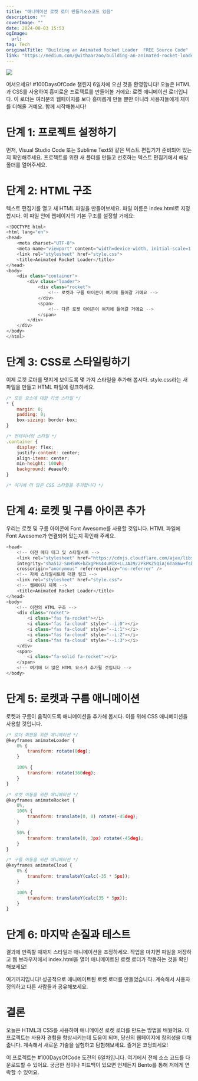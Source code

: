 ```yaml
---
title: "애니메이션 로켓 로더 만들기소스코드 있음"
description: ""
coverImage: ""
date: 2024-08-03 15:53
ogImage: 
  url: 
tag: Tech
originalTitle: "Building an Animated Rocket Loader  FREE Source Code"
link: "https://medium.com/@withaarzoo/building-an-animated-rocket-loader-free-source-code-543edcdbc2a8"
---
```




<img src="https://miro.medium.com/v2/resize:fit:1400/1*7ZmbAQ3KO-vYEaFiol1_tQ.gif" />

어서오세요! #100DaysOfCode 챌린지 6일차에 오신 것을 환영합니다! 오늘은 HTML과 CSS를 사용하여 흥미로운 프로젝트를 만들어볼 거에요: 로켓 애니메이션 로더입니다. 이 로더는 여러분의 웹페이지를 보다 흥미롭게 만들 뿐만 아니라 사용자들에게 재미를 더해줄 거예요. 함께 시작해봅시다!

# 단계 1: 프로젝트 설정하기

먼저, Visual Studio Code 또는 Sublime Text와 같은 텍스트 편집기가 준비되어 있는지 확인해주세요. 프로젝트를 위한 새 폴더를 만들고 선호하는 텍스트 편집기에서 해당 폴더를 열어주세요.

<div class="content-ad"></div>

# 단계 2: HTML 구조

텍스트 편집기를 열고 새 HTML 파일을 만들어보세요. 파일 이름은 index.html로 지정합시다. 이 파일 안에 웹페이지의 기본 구조를 설정할 거에요:

```js
<!DOCTYPE html>
<html lang="en">
<head>
    <meta charset="UTF-8">
    <meta name="viewport" content="width=device-width, initial-scale=1.0">
    <link rel="stylesheet" href="style.css">
    <title>Animated Rocket Loader</title>
</head>
<body>
    <div class="container">
        <div class="loader">
            <div class="rocket">
                <!-- 로켓과 구름 아이콘이 여기에 들어갈 거에요 -->
            </div>
            <span>
                <!-- 다른 로켓 아이콘이 여기에 들어갈 거에요 -->
            </span>
        </div>
    </div>
</body>
</html>
```

# 단계 3: CSS로 스타일링하기

<div class="content-ad"></div>

이제 로켓 로더를 멋지게 보이도록 몇 가지 스타일을 추가해 봅시다. style.css라는 새 파일을 만들고 HTML 파일에 링크하세요.

```js
/* 모든 요소에 대한 리셋 스타일 */
* {
    margin: 0;
    padding: 0;
    box-sizing: border-box;
}

/* 컨테이너의 스타일 */
.container {
    display: flex;
    justify-content: center;
    align-items: center;
    min-height: 100vh;
    background: #eaeef0;
}

/* 여기에 더 많은 CSS 스타일을 추가합니다 */
```

# 단계 4: 로켓 및 구름 아이콘 추가

우리는 로켓 및 구름 아이콘에 Font Awesome를 사용할 것입니다. HTML 파일에 Font Awesome가 연결되어 있는지 확인해 주세요.

<div class="content-ad"></div>

```js
<head>
    <!-- 이전 메타 태그 및 스타일시트 -->
    <link rel="stylesheet" href="https://cdnjs.cloudflare.com/ajax/libs/font-awesome/6.5.2/css/all.min.css"
    integrity="sha512-SnH5WK+bZxgPHs44uWIX+LLJAJ9/2PkPKZ5QiAj6Ta86w+fsb2TkcmfRyVX3pBnMFcV7oQPJkl9QevSCWr3W6A=="
    crossorigin="anonymous" referrerpolicy="no-referrer" />
    <!-- 자체 스타일시트에 대한 링크 -->
    <link rel="stylesheet" href="style.css">
    <!-- 웹페이지 제목 -->
    <title>Animated Rocket Loader</title>
</head>
<body>
    <!-- 이전의 HTML 구조 -->
    <div class="rocket">
        <i class="fas fa-rocket"></i>
        <i class="fas fa-cloud" style="--i:0"></i>
        <i class="fas fa-cloud" style="--i:1"></i>
        <i class="fas fa-cloud" style="--i:2"></i>
        <i class="fas fa-cloud" style="--i:3"></i>
    </div>
    <span>
        <i class="fa-solid fa-rocket"></i>
    </span>
    <!-- 여기에 더 많은 HTML 요소가 추가될 것입니다 -->
</body>
```

# 단계 5: 로켓과 구름 애니메이션

로켓과 구름이 움직이도록 애니메이션을 추가해 봅시다. 이를 위해 CSS 애니메이션을 사용할 것입니다.

```js
/* 로더 회전을 위한 애니메이션 */
@keyframes animateLoader {
    0% {
        transform: rotate(0deg);
    }

    100% {
        transform: rotate(360deg);
    }
}

/* 로켓 이동을 위한 애니메이션 */
@keyframes animateRocket {
    0%,
    100% {
        transform: translate(0, 0) rotate(-45deg);
    }

    50% {
        transform: translate(0, 3px) rotate(-45deg);
    }
}

/* 구름 이동을 위한 애니메이션 */
@keyframes animateCloud {
    0% {
        transform: translateY(calc(-35 * 5px));
    }

    100% {
        transform: translateY(calc(35 * 5px));
    }
}
```

<div class="content-ad"></div>

# 단계 6: 마지막 손질과 테스트

결과에 만족할 때까지 스타일과 애니메이션을 조정하세요. 작업을 마치면 파일을 저장하고 웹 브라우저에서 index.html을 열어 애니메이트된 로켓 로더가 작동하는 것을 확인해보세요!

여기까지입니다! 성공적으로 애니메이트된 로켓 로더를 만들었습니다. 계속해서 사용자 정의하고 다른 사람들과 공유해보세요.

# 결론

<div class="content-ad"></div>

오늘은 HTML과 CSS를 사용하여 애니메이션 로켓 로더를 만드는 방법을 배웠어요. 이 프로젝트는 사용자 경험을 향상시키는데 도움이 되며, 당신의 웹페이지에 창의성을 더해줍니다. 계속해서 새로운 기술을 실험하고 탐험해보세요. 즐거운 코딩되세요!

이 프로젝트는 #100DaysOfCode 도전의 6일차입니다. 여기에서 전체 소스 코드를 다운로드할 수 있어요. 궁금한 점이나 피드백이 있으면 언제든지 Bento를 통해 저에게 연락할 수 있어요.
